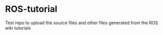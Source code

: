 # ROS-tutorial
Test repo to upload the source files and other files generated from the ROS wiki tutorials

